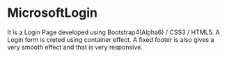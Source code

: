 # MicrosoftLogin

It is a Login Page developed using Bootstrap4(Alpha6) / CSS3 / HTML5.
A Login form is creted using container effect.
A fixed footer is also gives a very smooth effect and that is very responsive.

